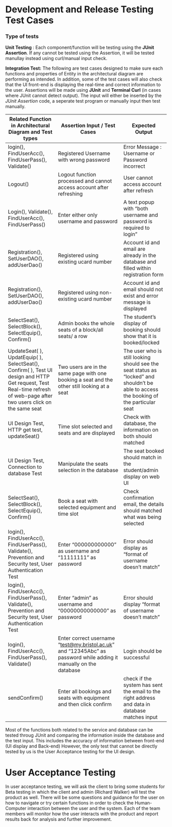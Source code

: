 # Development and Release Testing Test Cases
### Type of tests
__Unit Testing__ : Each component/function will be testing using the **JUnit Assertion**. If any cannot be tested using the Assertion, it will be tested manullay instead using curl/manual input check.

**Integration Test:** The following are test cases designed to make sure each functions and properties of Entity in the architectural diagram are performing as intended. In addition, some of the test cases will also check that the UI front-end is displaying the real-time and correct information to the user. Assertions will be made using **JUnit** and **Terminal Curl** (in cases where JUnit cannot detect output). The input will either be inserted by the *JUnit Assertion* code, a seperate test program or manually input then test manually.

| Related Function in Architectural Diagram and Test types  |  Assertion Input / Test Cases | Expected Output |
| --------------| ----------------| -------------- |
| login(), FindUserAcc(), FindUserPass(), Validate() | Registered Username with wrong password | Error Message : Username or Password incorrect |
| Logout() | Logout function processed and cannot access account after refreshing| User cannot access account after refresh |
|Login(), Validate(), FindUserAcc(), FindUserPass() |  Enter either only username and password | A text popup with “both username and password is required to login” |
| Registration(), SetUserDAO(), addUserDao() | Registered using existing ucard number | Account id and email are already in the database and filled within registration form |
| Registration(), SetUserDAO(), addUserDao() |Registered using non-existing ucard number| Account id and email should not exist and error message is displayed |
| SelectSeat(), SelectBlock(), SelectEquip(), Confirm() | Admin books the whole seats of a block/all seats/ a row | The student’s display of booking should show that it is booked/locked |
|UpdateSeat( ), UpdatEquip( ), SelectSeat(), Confirm( ), Test UI design and HTTP Get request, Test Real-time refresh of web-page after two users click on the same seat | Two users are in the same page with one booking a seat and the other still looking at a seat |The user who is still looking should see the seat status as “locked” and shouldn’t be able to access the booking of the particular seat |
| UI Design Test, HTTP get test, updateSeat() | Time slot selected and seats and are displayed | Check with database, the information on both should matched |
| UI Design Test, Connection to database Test | Manipulate the seats selection in the database | The seat booked should match in the student/admin display on web UI |
| SelectSeat(), SelectBlock(), SelectEquip(), Confirm() | Book a seat with selected equipment and time slot | Check confirmation email, the details should matched what was being selected |
|  login(), FindUserAcc(), FindUserPass(), Validate(), Prevention and Security test, User Authentication Test |Enter “000000000000” as username and “11111111” as password | Error should display as “format of username doesn’t match” |
|  login(), FindUserAcc(), FindUserPass(), Validate(), Prevention and Security test, User Authentication Test |Enter “admin” as username and “00000000000000” as password | Error should display “format of username doesn’t match” |
|  login(), FindUserAcc(), FindUserPass(), Validate() |Enter correct username “test@my.bristol.ac.uk” and “12345Abc” as password while adding it manually on the database | Login should be successful
| sendConfirm() | Enter all bookings and seats with equipment and then click confirm | check if the system has sent the email to the right address and data in database matches input |

Most of the functions both related to the service and database can be tested throug JUnit and comparing the information inside the database and the test input. This includes the accuracy of information between front-end (UI display and Back-end) However, the only test that cannot be directly tested by us is the User Acceptance testing for the UI design.

# User Acceptance Testing
In user acceptance testing, we will ask the client to bring some students for Beta testing in which the client and admin (Richard Walker) will test the product as well. There will be some questions and guidance for the user on how to navigate or try certain functions in order to check the Human-Computer interaction between the user and the system. Each of the team members will monitor how the user interacts with the product and report results back for analysis and further improvement.
